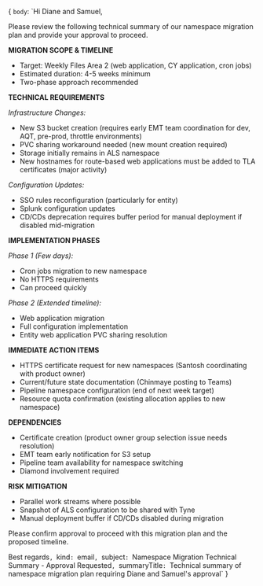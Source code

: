 {
  `body`: `Hi Diane and Samuel,

Please review the following technical summary of our namespace migration plan and provide your approval to proceed.

**MIGRATION SCOPE & TIMELINE**
- Target: Weekly Files Area 2 (web application, CY application, cron jobs)
- Estimated duration: 4-5 weeks minimum
- Two-phase approach recommended

**TECHNICAL REQUIREMENTS**

*Infrastructure Changes:*
- New S3 bucket creation (requires early EMT team coordination for dev, AQT, pre-prod, throttle environments)
- PVC sharing workaround needed (new mount creation required)
- Storage initially remains in ALS namespace
- New hostnames for route-based web applications must be added to TLA certificates (major activity)

*Configuration Updates:*
- SSO rules reconfiguration (particularly for entity)
- Splunk configuration updates
- CD/CDs deprecation requires buffer period for manual deployment if disabled mid-migration

**IMPLEMENTATION PHASES**

*Phase 1 (Few days):*
- Cron jobs migration to new namespace
- No HTTPS requirements
- Can proceed quickly

*Phase 2 (Extended timeline):*
- Web application migration
- Full configuration implementation
- Entity web application PVC sharing resolution

**IMMEDIATE ACTION ITEMS**
- HTTPS certificate request for new namespaces (Santosh coordinating with product owner)
- Current/future state documentation (Chinmaye posting to Teams)
- Pipeline namespace configuration (end of next week target)
- Resource quota confirmation (existing allocation applies to new namespace)

**DEPENDENCIES**
- Certificate creation (product owner group selection issue needs resolution)
- EMT team early notification for S3 setup
- Pipeline team availability for namespace switching
- Diamond involvement required

**RISK MITIGATION**
- Parallel work streams where possible
- Snapshot of ALS configuration to be shared with Tyne
- Manual deployment buffer if CD/CDs disabled during migration

Please confirm approval to proceed with this migration plan and the proposed timeline.

Best regards`,
  `kind`: `email`,
  `subject`: `Namespace Migration Technical Summary - Approval Requested`,
  `summaryTitle`: `Technical summary of namespace migration plan requiring Diane and Samuel's approval`
}
